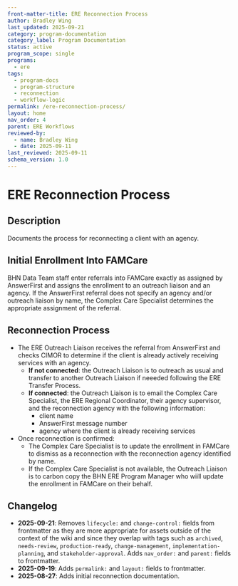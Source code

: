 ```yaml
---
front-matter-title: ERE Reconnection Process  
author: Bradley Wing
last_updated: 2025-09-21
category: program-documentation
category_label: Program Documentation
status: active  
program_scope: single
programs:
  - ere
tags:
  - program-docs
  - program-structure
  - reconnection
  - workflow-logic
permalink: /ere-reconnection-process/
layout: home
nav_order: 4
parent: ERE Workflows
reviewed-by:
  - name: Bradley Wing
  - date: 2025-09-11
last_reviewed: 2025-09-11
schema_version: 1.0
---
```


# ERE Reconnection Process

## Description

Documents the process for reconnecting a client with an agency.

## Initial Enrollment Into FAMCare

BHN Data Team staff enter referrals into FAMCare exactly as assigned by AnswerFirst and assigns the enrollment to an outreach liaison and an agency. If the AnswerFirst referral does not specify an agency and/or outreach liaison by name, the Complex Care Specialist determines the appropriate assignment of the referral.

## Reconnection Process

- The ERE Outreach Liaison receives the referral from AnswerFirst and checks CIMOR to determine if the client is already actively receiving services with an agency.
  - **If not connected**: the Outreach Liaison is to outreach as usual and transfer to another Outreach Liaison if neeeded following the ERE Transfer Process.
  - **If connected**: the Outreach Liaison is to email the Complex Care Specialist, the ERE Regional Coordinator, their agency supervisor, and the reconnection agency with the following information:
    - client name
    - AnswerFirst message number
    - agency where the client is already receiving services
- Once reconnection is confirmed:
  - The Complex Care Specialist is to update the enrollment in FAMCare to dismiss as a reconnection with the reconnection agency identified by name.
  - If the Complex Care Specialist is not available, the Outreach Liaison is to carbon copy the BHN ERE Program Manager who wiill update the enrollment in FAMCare on their behalf.

## Changelog

- **2025-09-21**: Removes `lifecycle:` and `change-control:` fields from frontmatter as they are more appropriate for assets outside of the context of the wiki and since they overlap with tags such as `archived`, `needs-review`, `production-ready`, `change-management`, `implementation-planning`, and `stakeholder-approval`. Adds `nav_order:` and `parent:` fields to frontmatter.
- **2025-09-19**: Adds `permalink:` and `layout:` fields to frontmatter.
- **2025-08-27**: Adds initial reconnection documentation.

